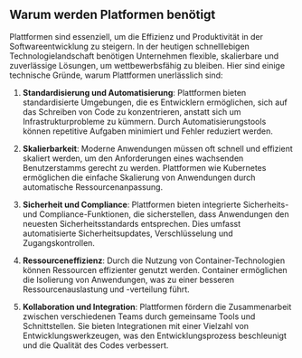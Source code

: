## Warum werden Platformen benötigt

Plattformen sind essenziell, um die Effizienz und Produktivität in der Softwareentwicklung zu steigern. In der heutigen schnelllebigen Technologielandschaft benötigen Unternehmen flexible, skalierbare und zuverlässige Lösungen, um wettbewerbsfähig zu bleiben. Hier sind einige technische Gründe, warum Plattformen unerlässlich sind:

1. **Standardisierung und Automatisierung**: Plattformen bieten standardisierte Umgebungen, die es Entwicklern ermöglichen, sich auf das Schreiben von Code zu konzentrieren, anstatt sich um Infrastrukturprobleme zu kümmern. Durch Automatisierungstools können repetitive Aufgaben minimiert und Fehler reduziert werden.
   
2. **Skalierbarkeit**: Moderne Anwendungen müssen oft schnell und effizient skaliert werden, um den Anforderungen eines wachsenden Benutzerstamms gerecht zu werden. Plattformen wie Kubernetes ermöglichen die einfache Skalierung von Anwendungen durch automatische Ressourcenanpassung.

3. **Sicherheit und Compliance**: Plattformen bieten integrierte Sicherheits- und Compliance-Funktionen, die sicherstellen, dass Anwendungen den neuesten Sicherheitsstandards entsprechen. Dies umfasst automatisierte Sicherheitsupdates, Verschlüsselung und Zugangskontrollen.

4. **Ressourceneffizienz**: Durch die Nutzung von Container-Technologien können Ressourcen effizienter genutzt werden. Container ermöglichen die Isolierung von Anwendungen, was zu einer besseren Ressourcenauslastung und -verteilung führt.

5. **Kollaboration und Integration**: Plattformen fördern die Zusammenarbeit zwischen verschiedenen Teams durch gemeinsame Tools und Schnittstellen. Sie bieten Integrationen mit einer Vielzahl von Entwicklungswerkzeugen, was den Entwicklungsprozess beschleunigt und die Qualität des Codes verbessert.